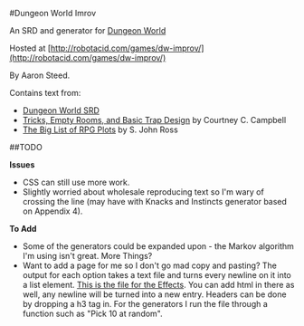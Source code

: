 #Dungeon World Imrov

An SRD and generator for [Dungeon World](http://www.dungeon-world.com/)

Hosted at [http://robotacid.com/games/dw-improv/](http://robotacid.com/games/dw-improv/)

By Aaron Steed.

Contains text from:

* [Dungeon World SRD](http://www.dungeonworldsrd.com/)
* [Tricks, Empty Rooms, and Basic Trap Design](http://angband.oook.cz/steamband/Tricks.pdf) by Courtney C. Campbell
* [The Big List of RPG Plots</a> by S. John Ross](http://www222.pair.com/sjohn/blueroom/plots.htm)

##TODO

**Issues**

* CSS can still use more work.
* Slightly worried about wholesale reproducing text so I'm wary of crossing the line (may have with Knacks and Instincts generator based on Appendix 4).

**To Add**

* Some of the generators could be expanded upon - the Markov algorithm I'm using isn't great. More Things?
* Want to add a page for me so I don't go mad copy and pasting? The output for each option takes a text file and turns every newline on it into a list element. [This is the file for the Effects](http://robotacid.com/games/dw-improv/data/Effects.txt). You can add html in there as well, any newline will be turned into a new entry. Headers can be done by dropping a h3 tag in. For the generators I run the file through a function such as "Pick 10 at random".